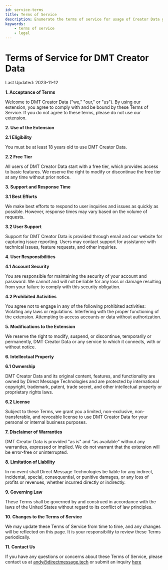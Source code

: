 ```yaml
---
id: service-terms 
title: Terms of Service 
description: Enumerate the terms of service for usage of Creator Data google add on.
keywords:
    - terms of service
    - legal
---
```



# Terms of Service for DMT Creator Data
Last Updated: 2023-11-12

**1. Acceptance of Terms**

Welcome to DMT Creator Data ("we," "our," or "us"). By using our extension, you agree to comply with and be bound by these Terms of Service. If you do not agree to these terms, please do not use our extension.

**2. Use of the Extension**

**2.1 Eligibility**

You must be at least 18 years old to use DMT Creator Data.

**2.2 Free Tier**

All users of DMT Creator Data start with a free tier, which provides access to basic features. We reserve the right to modify or discontinue the free tier at any time without prior notice.

**3. Support and Response Time**

**3.1 Best Efforts**

We make best efforts to respond to user inquiries and issues as quickly as possible. However, response times may vary based on the volume of requests.

**3.2 User Support**

Support for DMT Creator Data is provided through email and our website for capturing issue reporting. Users may contact support for assistance with technical issues, feature requests, and other inquiries.

**4. User Responsibilities**

**4.1 Account Security**

You are responsible for maintaining the security of your account and password. We cannot and will not be liable for any loss or damage resulting from your failure to comply with this security obligation.

**4.2 Prohibited Activities**

You agree not to engage in any of the following prohibited activities:
Violating any laws or regulations.
Interfering with the proper functioning of the extension.
Attempting to access accounts or data without authorization.

**5. Modifications to the Extension**

We reserve the right to modify, suspend, or discontinue, temporarily or permanently, DMT Creator Data or any service to which it connects, with or without notice.

**6. Intellectual Property**

**6.1 Ownership**

DMT Creator Data and its original content, features, and functionality are owned by Direct Message Technologies and are protected by international copyright, trademark, patent, trade secret, and other intellectual property or proprietary rights laws.

**6.2 License**

Subject to these Terms, we grant you a limited, non-exclusive, non-transferable, and revocable license to use DMT Creator Data for your personal or internal business purposes.

**7. Disclaimer of Warranties**

DMT Creator Data is provided "as is" and "as available" without any warranties, expressed or implied. We do not warrant that the extension will be error-free or uninterrupted.

**8. Limitation of Liability**

In no event shall Direct Message Technologies be liable for any indirect, incidental, special, consequential, or punitive damages, or any loss of profits or revenues, whether incurred directly or indirectly.

**9. Governing Law**

These Terms shall be governed by and construed in accordance with the laws of the United States without regard to its conflict of law principles.

**10. Changes to the Terms of Service**

We may update these Terms of Service from time to time, and any changes will be reflected on this page. It is your responsibility to review these Terms periodically.

**11. Contact Us**

If you have any questions or concerns about these Terms of Service, please contact us at andy@directmessage.tech or submit an inquiry [here](./help-support/)
